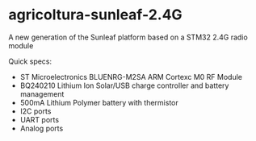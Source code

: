 # agricoltura-sunleaf-2.4G
A new generation of the Sunleaf platform based on a STM32 2.4G radio module

Quick specs:
- ST Microelectronics BLUENRG-M2SA ARM Cortexc M0 RF Module
- BQ240210 Lithium Ion Solar/USB charge controller and battery management 
- 500mA Lithium Polymer battery with thermistor 
- I2C ports
- UART ports
- Analog ports
